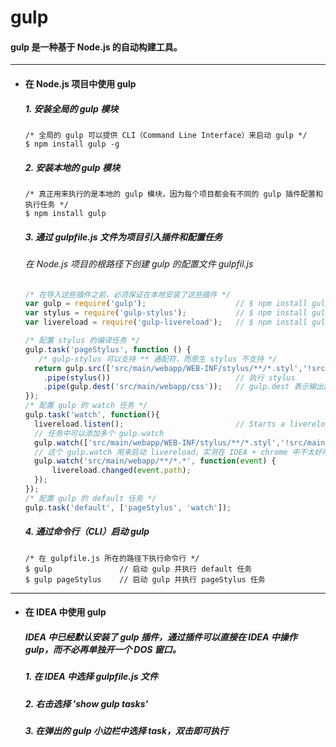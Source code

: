 # gulp
#### gulp 是一种基于 Node.js 的自动构建工具。

---
- #### 在 Node.js 项目中使用 gulp
  ##### 1. 安装全局的 gulp 模块
  ```Node
  /* 全局的 gulp 可以提供 CLI（Command Line Interface）来启动 gulp */
  $ npm install gulp -g
  ```

  ##### 2. 安装本地的 gulp 模块
  ```Node
  /* 真正用来执行的是本地的 gulp 模块，因为每个项目都会有不同的 gulp 插件配置和执行任务 */
  $ npm install gulp
  ```

  ##### 3. 通过 gulpfile.js 文件为项目引入插件和配置任务
  ###### 在 Node.js 项目的根路径下创建 gulp 的配置文件 gulpfil.js
  ```JavaScript
  /* 在导入这些插件之前，必须保证在本地安装了这些插件 */
  var gulp = require('gulp');                    // $ npm install gulp
  var stylus = require('gulp-stylus');           // $ npm install gulp-stylus
  var livereload = require('gulp-livereload');   // $ npm install gulp-livereload

  /* 配置 stylus 的编译任务 */
  gulp.task('pageStylus', function () {
     /* gulp-stylus 可以支持 ** 通配符，而原生 stylus 不支持 */
    return gulp.src(['src/main/webapp/WEB-INF/stylus/**/*.styl','!src/main/webapp/WEB-INF/stylus/components/**/*.styl']) // 支持 ！符号来 ignore 部分文件
      .pipe(stylus())                            // 执行 stylus                     
      .pipe(gulp.dest('src/main/webapp/css'));   // gulp.dest 表示输出路径
  });
  /* 配置 gulp 的 watch 任务 */
  gulp.task('watch', function(){
    livereload.listen();                         // Starts a livereload server
    // 任务中可以添加多个 gulp.watch
    gulp.watch(['src/main/webapp/WEB-INF/stylus/**/*.styl','!src/main/webapp/WEB-INF/stylus/components/**/*.styl'], ['pageStylus']);
    // 这个 gulp.watch 用来启动 livereload，实测在 IDEA + chrome 中不太好用，虽然浏览器配合插件可以自动刷新，但仍然需要手动 update resources 才能更新资源
    gulp.watch('src/main/webapp/**/*.*', function(event) {
        livereload.changed(event.path);
    });
  });
  /* 配置 gulp 的 default 任务 */
  gulp.task('default', ['pageStylus', 'watch']);
  ```

  ##### 4. 通过命令行（CLI）启动 gulp
  ```
  /* 在 gulpfile.js 所在的路径下执行命令行 */
  $ gulp               // 启动 gulp 并执行 default 任务
  $ gulp pageStylus    // 启动 gulp 并执行 pageStylus 任务
  ```




---
- #### 在 IDEA 中使用 gulp  
  ##### IDEA 中已经默认安装了 gulp 插件，通过插件可以直接在 IDEA 中操作 gulp，而不必再单独开一个 DOS 窗口。

  ##### 1. 在 IDEA 中选择 gulpfile.js 文件
  ##### 2. 右击选择 'show gulp tasks'
  ##### 3. 在弹出的 gulp 小边栏中选择 task，双击即可执行
